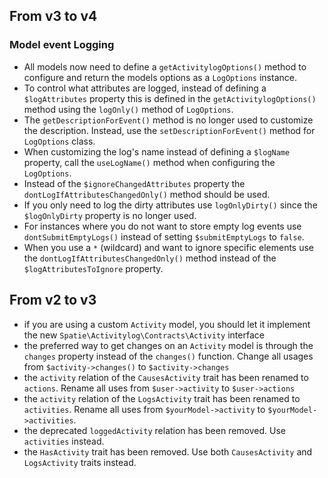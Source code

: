 ## From v3 to v4

### Model event Logging

- All models now need to define a `getActivitylogOptions()` method to configure and return the models options as a `LogOptions` instance.
- To control what attributes are logged, instead of defining a `$logAttributes` property this is defined in the `getActivitylogOptions()` method using the `logOnly()` method of `LogOptions`.
- The `getDescriptionForEvent()` method is no longer used to customize the description. Instead, use the `setDescriptionForEvent()` method for `LogOptions` class.
- When customizing the log's name instead of defining a `$logName` property, call the `useLogName()` method when configuring the `LogOptions`.
- Instead of the `$ignoreChangedAttributes` property the ` dontLogIfAttributesChangedOnly()` method should be used.
- If you only need to log the dirty attributes use `logOnlyDirty()` since the `$logOnlyDirty` property is no longer used.
- For instances where you do not want to store empty log events use `dontSubmitEmptyLogs()` instead of setting `$submitEmptyLogs` to `false`.
- When you use a `*` (wildcard) and want to ignore specific elements use the `dontLogIfAttributesChangedOnly()` method instead of the `$logAttributesToIgnore` property.

## From v2 to v3

- if you are using a custom `Activity` model, you should let it implement the new `Spatie\Activitylog\Contracts\Activity` interface
- the preferred way to get changes on an `Activity` model is through the `changes` property instead of the `changes()` function. Change all usages from
`$activity->changes()` to `$activity->changes`
- the `activity` relation of the `CausesActivity` trait has been renamed to `actions`.  Rename all uses from `$user->activity` to `$user->actions`
- the `activity` relation of the `LogsActivity` trait has been renamed to `activities`. Rename all uses from `$yourModel->activity` to `$yourModel->activities`.
- the deprecated `loggedActivity` relation has been removed. Use `activities` instead.
- the `HasActivity` trait has been removed. Use both `CausesActivity` and `LogsActivity` traits instead.
